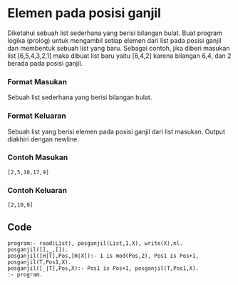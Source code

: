 # Elemen pada posisi ganjil

Diketahui sebuah list sederhana yang berisi bilangan bulat. Buat program logika (prolog) untuk mengambil setiap elemen dari list pada posisi ganjil dan membentuk sebuah list yang baru. Sebagai contoh, jika diberi masukan list [6,5,4,3,2,1] maka dibuat list baru yaitu [6,4,2] karena bilangan 6,4, dan 2 berada pada posisi ganjil.

### Format Masukan
Sebuah list sederhana yang berisi bilangan bulat.

### Format Keluaran
Sebuah list yang berisi elemen pada posisi ganjil dari list masukan. Output diakhiri dengan newline.

### Contoh Masukan
```
[2,5,10,17,9]
```

### Contoh Keluaran
```
[2,10,9]
```

## Code
```
program:- read(List), posganjil(List,1,X), write(X),nl.
posganjil([],_,[]).
posganjil([H|T],Pos,[H|X]):- 1 is mod(Pos,2), Pos1 is Pos+1, posganjil(T,Pos1,X).
posganjil([_|T],Pos,X):- Pos1 is Pos+1, posganjil(T,Pos1,X).
:- program.
```
